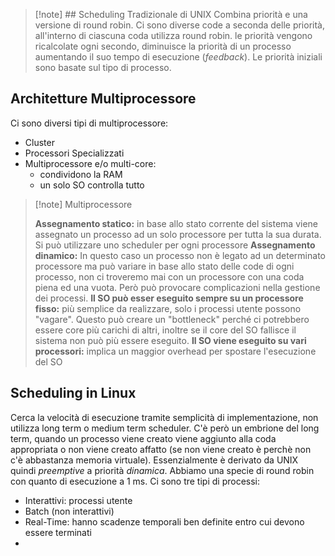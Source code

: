 >[!note] ## Scheduling Tradizionale di UNIX
> Combina priorità e una versione di round robin. Ci sono diverse code a seconda delle priorità, all'interno di ciascuna coda utilizza round robin. le priorità vengono ricalcolate ogni secondo, diminuisce la priorità di un processo aumentando il suo tempo di esecuzione (*feedback*).
> Le priorità iniziali sono basate sul tipo di processo.

## Architetture Multiprocessore
Ci sono diversi tipi di multiprocessore:
- Cluster
- Processori Specializzati
- Multiprocessore e/o multi-core:
	- condividono la RAM
	- un solo SO controlla tutto

>[!note] Multiprocessore
>
>**Assegnamento statico:**
>in base allo stato corrente del sistema viene assegnato un processo ad un solo processore per tutta la sua durata. Si può utilizzare uno scheduler per ogni processore
>**Assegnamento dinamico:**
>In questo caso un processo non è legato ad un determinato processore ma può variare in base allo stato delle code di ogni processo, non ci troveremo mai con un processore con una coda piena ed una vuota. Però può provocare complicazioni nella gestione  dei processi.
>**Il SO può esser eseguito sempre su un processore fisso:**
>più semplice da realizzare, solo i processi utente possono "vagare". Questo può creare un "bottleneck" perché ci potrebbero essere core più carichi di altri, inoltre se il core del SO fallisce il sistema non può più essere eseguito.
>**Il SO viene eseguito su vari processori:**
>implica un maggior overhead per spostare l'esecuzione del SO

## Scheduling in Linux
Cerca la velocità di esecuzione tramite semplicità di implementazione, non utilizza long term o medium term scheduler. 
C'è però un embrione del long term, quando un processo viene creato viene aggiunto alla coda appropriata o non viene creato affatto (se non viene creato è perchè non c'è abbastanza memoria virtuale).
Essenzialmente è derivato da UNIX quindi *preemptive* a priorità *dinamica*. Abbiamo una specie di round robin con quanto di esecuzione a 1 ms.
Ci sono tre tipi di processi:
- Interattivi: processi utente
- Batch (non interattivi)
- Real-Time: hanno scadenze temporali ben definite entro cui devono essere terminati
-
